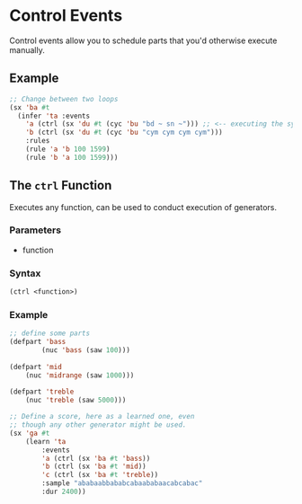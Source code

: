 # Control Events

Control events allow you to schedule parts that you'd otherwise execute manually.

## Example

```lisp
;; Change between two loops 
(sx 'ba #t 
  (infer 'ta :events
    'a (ctrl (sx 'du #t (cyc 'bu "bd ~ sn ~"))) ;; <-- executing the sync context is automated
    'b (ctrl (sx 'du #t (cyc 'bu "cym cym cym cym")))
    :rules 
    (rule 'a 'b 100 1599)
    (rule 'b 'a 100 1599)))
```

## The `ctrl` Function

Executes any function, can be used to conduct execution of generators.

### Parameters

* function

### Syntax

```lisp
(ctrl <function>)
```

### Example

```lisp
;; define some parts
(defpart 'bass 	
		(nuc 'bass (saw 100)))
	
(defpart 'mid 
	(nuc 'midrange (saw 1000)))
	
(defpart 'treble 
	(nuc 'treble (saw 5000)))

;; Define a score, here as a learned one, even 
;; though any other generator might be used.
(sx 'ga #t 
	(learn 'ta 
		:events
		'a (ctrl (sx 'ba #t 'bass))
		'b (ctrl (sx 'ba #t 'mid))
		'c (ctrl (sx 'ba #t 'treble))
		:sample "ababaabbababcabaababaacabcabac"
		:dur 2400))
```
